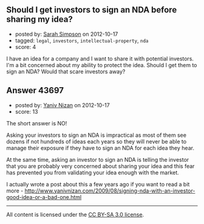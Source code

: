 ## Should I get investors to sign an NDA before sharing my idea?

- posted by: [Sarah Simpson](https://stackexchange.com/users/-1/21200-sarah-simpson) on 2012-10-17
- tagged: `legal`, `investors`, `intellectual-property`, `nda`
- score: 4

I have an idea for a company and I want to share it with potential investors. I'm a bit concerned about my ability to protect the idea. Should I get them to sign an NDA? Would that scare investors away?


## Answer 43697

- posted by: [Yaniv Nizan](https://stackexchange.com/users/-1/20073-yaniv-nizan) on 2012-10-17
- score: 13

The short answer is NO!

Asking your investors to sign an NDA is impractical as most of them see dozens if not hundreds of ideas each years so they will never be able to manage their exposure if they have to sign an NDA for each idea they hear.

At the same time, asking an investor to sign an NDA is telling the investor that you are probably very concerned about sharing your idea and this fear has prevented you from validating your idea enough with the market. 

I actually wrote a post about this a few years ago if you want to read a bit more - http://www.yanivnizan.com/2009/08/signing-nda-with-an-investor-good-idea-or-a-bad-one.html



---

All content is licensed under the [CC BY-SA 3.0 license](https://creativecommons.org/licenses/by-sa/3.0/).
